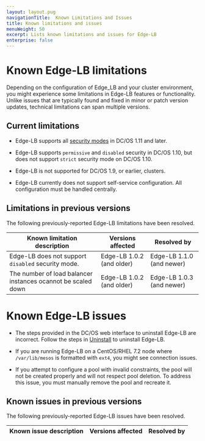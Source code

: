 ```yaml
---
layout: layout.pug
navigationTitle:  Known Limitations and Issues
title: Known limitations and issues
menuWeight: 50
excerpt: Lists known limitations and issues for Edge-LB 
enterprise: false
---
```


# Known Edge-LB limitations
Depending on the configuration of Edge_LB and your cluster environment, you might experience some limitations in Edge-LB features or functionality. Unlike issues that are typically found and fixed in minor or patch version updates, technical limitations can span multiple versions. 

## Current limitations
* Edge-LB supports all [security modes](/1.12/security/ent/#security-modes) in DC/OS 1.11 and later.

* Edge-LB supports `permissive` and `disabled` security in DC/OS 1.10, but does not support `strict` security mode on DC/OS 1.10.

* Edge-LB is not supported for DC/OS 1.9, or earlier, clusters.

* Edge-LB currently does not support self-service configuration. All configuration must be handled centrally.

## Limitations in previous versions
The following previously-reported Edge-LB limitations have been resolved.

| Known limitation description | Versions affected | Resolved by |
|-------------------------------| ----------------- | ----------- |
Edge-LB does not support `disabled` security mode. | Edge-LB 1.0.2 (and older) | Edge-LB 1.1.0 (and newer)
The number of load balancer instances ocannot be scaled down | Edge-LB 1.0.2 (and older) | Edge-LB 1.0.3 (and newer)

# Known Edge-LB issues

* The steps provided in the DC/OS web interface to uninstall Edge-LB are incorrect. Follow the steps in [Uninstall](/services/edge-lb/1.2/uninstalling/) to uninstall Edge-LB.

* If you are running Edge-LB on a CentOS/RHEL 7.2 node where `/var/lib/mesos` is formatted with `ext4`, you might see connection issues.

* If you attempt to configure a pool with invalid constraints, the pool will not be created properly and will not respect pool deletion. To address this issue, you must manually remove the pool and recreate it.

## Known issues in previous versions
The following previously-reported Edge-LB issues have been resolved.

| Known issue description | Versions affected | Resolved by |
|-------------------------| ----------------- | ----------- |

